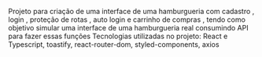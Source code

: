 Projeto para criação de uma interface de uma hamburgueria com cadastro , login , proteção de rotas , auto login e carrinho de compras , tendo como objetivo simular uma interface de uma hamburgueria real consumindo API para fazer essas funções
Tecnologias utilizadas no projeto: React e Typescript, toastify, react-router-dom, styled-components, axios

